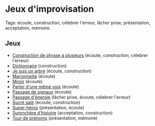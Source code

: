 # Jeux d'improvisation

Tags: écoute, construction, célebrer l'erreur, lâcher prise, présentation, acceptation, mémoire.

## Jeux

- [Construction de phrase à plusieurs](./docs/construction-de-phrase-a-plusieurs.md) (écoute, construction, célebrer l'erreur)
- [Dictionnaire](./docs/dictionnaire.md) (construction)
- [Je suis un arbre](./docs/je-suis-un-arbre.md) (écoute, construction)
- [Marionnette](./docs/marionnette.md) (écoute)
- [Miroir](./docs/miroir.md) (écoute)
- [Parler d'une même voix](./docs/parler-dune-voix.md) (écoute)
- [Passage de signaux](./docs/passage-de-signaux.md) (écoute)
- [Passage d'énergie](./docs/passage-denergie.md) (lâcher prise, écoute, célebrer l'erreur)
- [Sucré salé](./docs/sucre-sale.md) (écoute, construction)
- [Super-héros](./docs/super-heros.md) (présentation, écoute)
- [Surenchère d'histoire](./docs/surenchere-dhistoire.md) (acceptation, construction)
- [Tour de prénoms](./docs/tour-de-prenoms.md) (présentation, mémoire)
